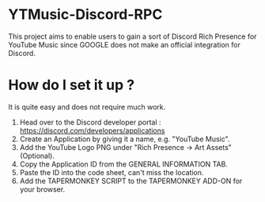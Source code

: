# YTMusic-Discord-RPC
This project aims to enable users to gain a sort of Discord Rich Presence for YouTube Music since GOOGLE does not make an official integration for Discord.

# How do I set it up ?

It is quite easy and does not require much work.

1. Head over to the Discord developer portal : https://discord.com/developers/applications
2. Create an Application by giving it a name, e.g. "YouTube Music".
3. Add the YouTube Logo PNG under "Rich Presence -> Art Assets" (Optional).
4. Copy the Application ID from the GENERAL INFORMATION TAB.
5. Paste the ID into the code sheet, can't miss the location.
6. Add the TAPERMONKEY SCRIPT to the TAPERMONKEY ADD-ON for your browser.
